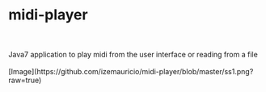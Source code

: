 # midi-player
<br/>
<br/>
Java7 application to play midi from the user interface or reading from a file
<br/>
<br/>
[Image](https://github.com/izemauricio/midi-player/blob/master/ss1.png?raw=true)
<br/>

